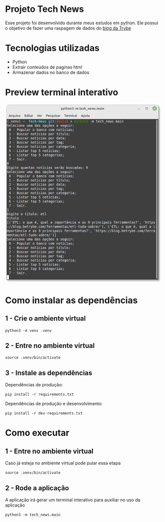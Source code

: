 # Projeto Tech News

Esse projeto foi desenvolvido durante meus estudos em python. Ele possui o objetivo de fazer uma raspagem de dados do [blog da Trybe](https://blog.betrybe.com/)

# Tecnologias utilizadas

* Python
* Extrair conteúdos de paginas html
* Armazenar dados no banco de dados

# Preview terminal interativo

![Imagem terminal interativo](img/terminal_iterativo.png)


# Como instalar as dependências

## 1 - Crie o ambiente virtual

~~~
python3 -m venv .venv
~~~

## 2 - Entre no ambiente virtual
~~~
source .venv/bin/activate
~~~

## 3 - Instale as dependências

Dependências de produção:

~~~
pip install -r requirements.txt
~~~

Dependências de produção e desenvolvimento:

~~~
pip install -r dev-requirements.txt
~~~

# Como executar

## 1 - Entre no ambiente virtual
Caso já esteja no ambiente virtual pode pular essa etapa
~~~
source .venv/bin/activate
~~~

## 2 - Rode a aplicação
A aplicação irá gerar um terminal interativo para auxiliar no uso da aplicação

~~~
python3 -m tech_news.main
~~~